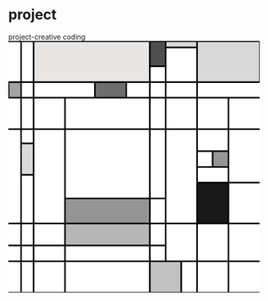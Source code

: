# project
project-creative coding
![image](https://github.com/QuSiChen/IMAGE/blob/main/Mondrian.png)
